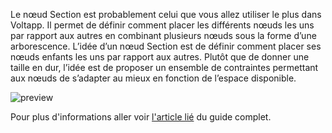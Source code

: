Le nœud Section est probablement celui que vous allez utiliser le plus dans Voltapp. Il permet de définir comment placer les différents nœuds les uns par rapport aux autres en combinant plusieurs nœuds sous la forme d’une arborescence. L’idée d’un nœud Section est de définir comment placer ses nœuds enfants les uns par rapport aux autres. Plutôt que de donner une taille en dur, l’idée est de proposer un ensemble de contraintes permettant aux nœuds de s’adapter au mieux en fonction de l’espace disponible.

![preview](/images/section/preview.gif)

Pour plus d'informations aller voir [l'article lié](https://www.notion.so/voltapp/Placer-les-l-ments-50de2471ce24447baf0be24281fe3de5) du guide complet.
